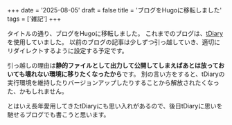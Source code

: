 +++
date = '2025-08-05'
draft = false
title = 'ブログをHugoに移転しました'
tags = ['雑記']
+++

タイトルの通り、ブログをHugoに移転しました。
これまでのブログは、[tDiary](https://tdiary.org/)を使用していました。
以前のブログの記事は少しずつ引っ越していき、適切にリダイレクトするように設定する予定です。

引っ越しの理由は**静的ファイルとして出力して公開してしまえばあとは放っておいても壊れない環境に移りたくなったから**です。
別の言い方をすると、tDiaryの実行環境を維持したりバージョンアップしたりすることから解放されたくなった、かもしれません。

とはいえ長年愛用してきたtDiaryにも思い入れがあるので、後日tDiaryに思いを馳せるブログでも書こうと思います。

